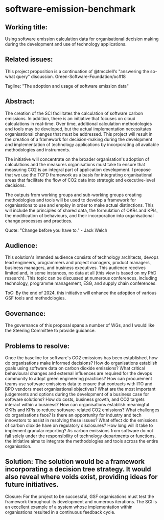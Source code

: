 # software-emission-benchmark

## Working title: 
Using software emission calculation data for organisational decision making during the development and use of technology applications.

## Related issues: 
This project proposition is a continuation of @tmcclell's "answering the so-what query" discussion.
Green-Software-Foundation/oc#18

Tagline: "The adoption and usage of software emission data"

## Abstract: 
The creation of the SCI facilitates the calculation of software carbon emissions. In addition, there is an initiative that focuses on cloud calculations in real-time. Over time, additional calculation methodologies and tools may be developed, but the actual implementation necessitates organisational changes that must be addressed. This project will result in the creation of a framework for decision-making during the development and implementation of technology applications by incorporating all available methodologies and instruments.

The initiative will concentrate on the broader organisation's adoption of calculations and the measures organisations must take to ensure that measuring CO2 is an integral part of application development.
I propose that we use the TCFD framework as a basis for integrating organisational areas that facilitate the flow of CO2 data into strategic and executive-level decisions.

The outputs from working groups and sub-working groups creating methodologies and tools will be used to develop a framework for organisations to use and employ in order to make actual distinctions. This will include the principles of shared data, the formulation of OKRs and KPIs, the modification of behaviours, and their incorporation into organisational change processes and practices.

Quote: "Change before you have to." - Jack Welch

## Audience: 
This solution's intended audience consists of technology architects, devops lead engineers, programmers and project managers, product managers, business managers, and business executives. This audience receives limited and, in some instances, no data at all (this view is based on my PhD research). This topic can be discussed at numerous conferences, including technology, programme management, ESG, and supply chain conferences.
 
ToC: By the end of 2024, this initiative will enhance the adoption of various GSF tools and methodologies.

## Governance: 
The governance of this proposal spans a number of WGs, and I would like the Steering Committee to provide guidance.

## Problems to resolve:

Once the baseline for software's CO2 emissions has been established, how do organisations make informed decisions?
How do organisations establish goals using software data on carbon dioxide emissions?
What critical behavioural changes and external influences are required for the devops community to adopt green engineering practices?
How can procurement teams use software emissions data to ensure that contracts with ITO and BPO vendors meet organisational objectives?
What are the most important judgements and options during the development of a business case for software solutions?
How do costs, business growth, and CO2 targets interact within a business?
How can organisations establish meaningful OKRs and KPIs to reduce software-related CO2 emissions?
What challenges do organisations face? Is there an opportunity for industry and tech innovators to assist in resolving these issues?
What effect do the emissions of carbon dioxide have on regulatory disclosures?
How long will it take to implement granular reporting?
As carbon emissions from software do not fall solely under the responsibility of technology departments or functions, the initiative aims to integrate the methodologies and tools across the entire organisation.

## Solution: The solution would be a framework incorporating a decision tree strategy. It would also reveal where voids exist, providing ideas for future initiatives.

Closure: For the project to be successful, GSF organisations must test the framework throughout its development and numerous iterations. The SCI is an excellent example of a system whose implementation within organisations resulted in a continuous feedback cycle.

